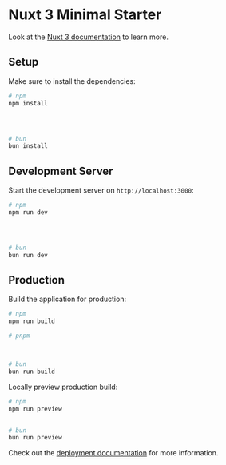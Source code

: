 # Nuxt 3 Minimal Starter

Look at the [Nuxt 3 documentation](https://nuxt.com/docs/getting-started/introduction) to learn more.

## Setup

Make sure to install the dependencies:

```bash
# npm
npm install




# bun
bun install
```

## Development Server

Start the development server on `http://localhost:3000`:

```bash
# npm
npm run dev




# bun
bun run dev
```

## Production

Build the application for production:

```bash
# npm
npm run build

# pnpm



# bun
bun run build
```

Locally preview production build:

```bash
# npm
npm run preview


# bun
bun run preview
```

Check out the [deployment documentation](https://nuxt.com/docs/getting-started/deployment) for more information.
